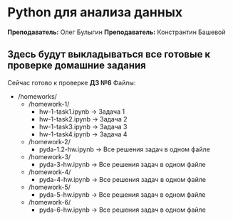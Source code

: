 # Python для анализа данных
**Преподаватель:** Олег Булыгин
**Преподаватель:** Констрантин Башевой

## Здесь будут выкладываться все готовые к проверке домашние задания

Сейчас готово к проверке **ДЗ №6**
Файлы:
 - /homeworks/
   - /homework-1/
     - hw-1-task1.ipynb -> Задача 1
     - hw-1-task2.ipynb -> Задача 2
     - hw-1-task3.ipynb -> Задача 3
     - hw-1-task4.ipynb -> Задача 4
   - /homework-2/
     - pyda-1.2-hw.ipynb -> Все решения задач в одном файле
   - /homework-3/
     - pyda-3-hw.ipynb -> Все решения задач в одном файле
   - /homework-4/
     - pyda-4-hw.ipynb -> Все решения задач в одном файле
   - /homework-5/
     - pyda-5-hw.ipynb -> Все решения задач в одном файле
   - /homework-6/
	 - pyda-6-hw.ipynb -> Все решения задач в одном файле
	 